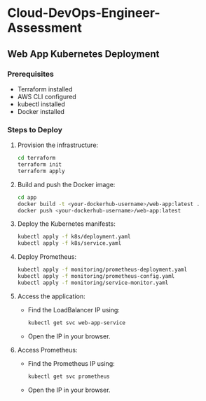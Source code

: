 # Cloud-DevOps-Engineer-Assessment

## Web App Kubernetes Deployment

### Prerequisites
- Terraform installed
- AWS CLI configured
- kubectl installed
- Docker installed

### Steps to Deploy
1. Provision the infrastructure:
   ```bash
   cd terraform
   terraform init
   terraform apply
   ```

2. Build and push the Docker image:
   ```bash
   cd app
   docker build -t <your-dockerhub-username>/web-app:latest .
   docker push <your-dockerhub-username>/web-app:latest
   ```

3. Deploy the Kubernetes manifests:
   ```bash
   kubectl apply -f k8s/deployment.yaml
   kubectl apply -f k8s/service.yaml
   ```

4. Deploy Prometheus:
   ```bash
   kubectl apply -f monitoring/prometheus-deployment.yaml
   kubectl apply -f monitoring/prometheus-config.yaml
   kubectl apply -f monitoring/service-monitor.yaml
   ```

5. Access the application:
   - Find the LoadBalancer IP using:
     ```bash
     kubectl get svc web-app-service
     ```
   - Open the IP in your browser.

6. Access Prometheus:
   - Find the Prometheus IP using:
     ```bash
     kubectl get svc prometheus
     ```
   - Open the IP in your browser.
